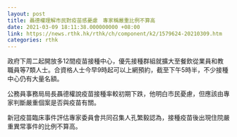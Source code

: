 ```yaml
---
layout: post
title: 聶德權理解市民對疫苗感憂慮　專家稱嚴重比例不算高
date: 2021-03-09 18:11:38.000000000 +08:00
link: https://news.rthk.hk/rthk/ch/component/k2/1579624-20210309.htm
categories: rthk
---
```


政府下周二起開放多12間疫苗接種中心，優先接種群組就擴大至餐飲從業員和教職員等7類人士。合資格人士今早9時起可以上網預約，截至下午5時半，不少接種中心仍有大量名額。

公務員事務局局長聶德權說疫苗接種率較初期下跌，他明白市民憂慮，但應該由專家判斷嚴重個案是否與疫苗有關。

新冠疫苗臨床事件評估專家委員會共同召集人孔繁毅認為，接種疫苗後出現住院嚴重異常事件的比例不算高。
